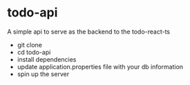 # todo-api
A simple api to serve as the backend to the todo-react-ts

- git clone
- cd todo-api
- install dependencies
- update application.properties file with your db information
- spin up the server
